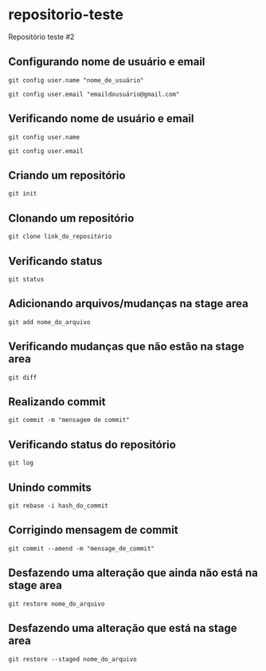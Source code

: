 # repositorio-teste
Repositório teste #2

## Configurando nome de usuário e email

```
git config user.name "nome_de_usuário"
```

```
git config user.email "emaildousuário@gmail.com"
```
## Verificando nome de usuário e email

```
git config user.name
```

```
git config user.email
```

## Criando um repositório

```
git init
```

## Clonando um repositório

```
git clone link_do_repositório
```

## Verificando status

```
git status
```

## Adicionando arquivos/mudanças na stage area

```
git add nome_do_arquivo
```

## Verificando mudanças que não estão na stage area

```
git diff
```

## Realizando commit

```
git commit -m "mensagem de commit"
```

## Verificando status do repositório

```
git log
```

## Unindo commits

```
git rebase -i hash_do_commit
```

## Corrigindo mensagem de commit

```
git commit --amend -m "mensage_de_commit"
```

## Desfazendo uma alteração que ainda não está na stage area

```
git restore nome_do_arquivo
```

## Desfazendo uma alteração que está na stage area

```
git restore --staged nome_do_arquivo
```
